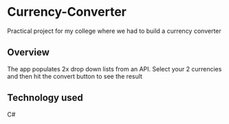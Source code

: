 # Currency-Converter
Practical project for my college where we had to build a currency converter 

## Overview
The app populates 2x drop down lists from an API. Select your 2 currencies and then hit the convert button to see the result

## Technology used

C#

